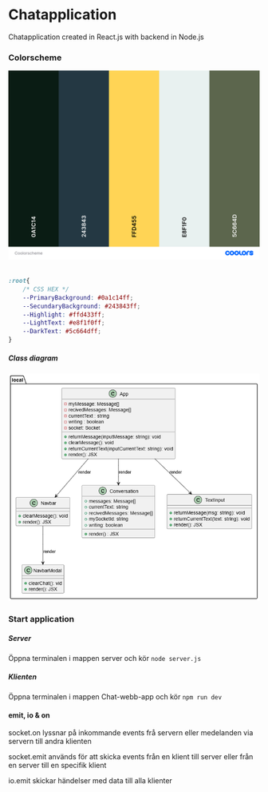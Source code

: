 # Chatapplication
Chatapplication created in React.js with backend in Node.js

<h3>Colorscheme</h3>
<img src="/Chat-webb-app/src/assets/Colorscheme.png"/>

```css

:root{
    /* CSS HEX */
    --PrimaryBackground: #0a1c14ff;
    --SecundaryBackground: #243843ff;
    --Highlight: #ffd433ff;
    --LightText: #e8f1f0ff;
    --DarkText: #5c664dff;
}

```

<h5>Class diagram</h5>

<img src="/Chat-webb-app/UML/classDiagram.png">

<h3>Start application</h3>

<h5>Server</h3>

Öppna terminalen i mappen server och kör ` node server.js `  

<h5>Klienten</h5>

Öppna terminalen i mappen Chat-webb-app och kör ` npm run dev `

<h4>emit, io & on</h4>

<p>socket.on lyssnar på inkommande events frå servern eller medelanden via servern till andra klienten</p>
<p>socket.emit används för att skicka events från en klient till server eller från en server till en specifik klient</p>
<p>io.emit skickar händelser med data till alla klienter</p>